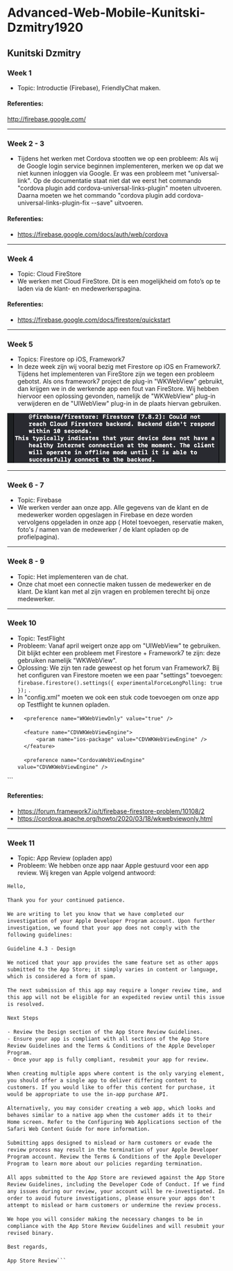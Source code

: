 # Advanced-Web-Mobile-Kunitski-Dzmitry1920

## Kunitski Dzmitry
### Week 1
* Topic: Introductie (Firebase), FriendlyChat maken.
#### Referenties:
http://firebase.google.com/

---

### Week 2 - 3
* Tijdens het werken met Cordova stootten we op een probleem: Als wij de Google login service beginnen implementeren, merken we op dat we niet kunnen inloggen via Google. Er was een probleem met "universal-link". Op de documentatie staat niet dat we eerst het commando "cordova plugin add cordova-universal-links-plugin" moeten uitvoeren. Daarna moeten we het commando "cordova plugin add cordova-universal-links-plugin-fix --save" uitvoeren.
#### Referenties:
* https://firebase.google.com/docs/auth/web/cordova

---

### Week 4
* Topic: Cloud FireStore
* We werken met Cloud FireStore. Dit is een mogelijkheid om foto’s op te laden via de klant- en medewerkerspagina.
#### Referenties:
* https://firebase.google.com/docs/firestore/quickstart

---

### Week 5

* Topics: Firestore op iOS, Framework7
* In deze week zijn wij vooral bezig met Firestore op iOS en Framework7. Tijdens het implementeren van FireStore zijn we tegen een probleem gebotst. Als ons framework7 project de plug-in "WKWebView" gebruikt, dan krijgen we in de werkende app een fout van FireStore.
Wij hebben hiervoor een oplossing gevonden, namelijk de "WKWebView" plug-in verwijderen en de "UIWebView" plug-in in de plaats hiervan gebruiken.

![](probleem1.png)

---

### Week 6 - 7
* Topic: Firebase
* We werken verder aan onze app. Alle gegevens van de klant en de medewerker worden opgeslagen in Firebase en deze worden vervolgens opgeladen in onze app ( Hotel toevoegen, reservatie maken, foto's / namen van de medewerker / de klant opladen op de profielpagina).

---

### Week 8 - 9
* Topic: Het implementeren van de chat.
* Onze chat moet een connectie maken tussen de medewerker en de klant. De klant kan met al zijn vragen en problemen terecht bij onze medewerker.

---

### Week 10
* Topic: TestFlight
* Probleem: Vanaf april weigert onze app om "UIWebView" te gebruiken. Dit blijkt echter een probleem met Firestore + Framework7 te zijn: deze gebruiken namelijk "WKWebView".
* Oplossing: We zijn ten rade geweest op het forum van Framework7. Bij het configuren van Firestore moeten we een paar "settings" toevoegen: ```firebase.firestore().settings({ experimentalForceLongPolling: true });``` . 
* In "config.xml" moeten we ook een stuk code toevoegen om onze app op Testflight te kunnen opladen.
* ``` <platform name="ios">
    <preference name="WKWebViewOnly" value="true" />

    <feature name="CDVWKWebViewEngine">
        <param name="ios-package" value="CDVWKWebViewEngine" />
    </feature>

    <preference name="CordovaWebViewEngine" value="CDVWKWebViewEngine" />
</platform> ```
#### Referenties:
* https://forum.framework7.io/t/firebase-firestore-problem/10108/2 
* https://cordova.apache.org/howto/2020/03/18/wkwebviewonly.html

---

### Week 11
* Topic: App Review (opladen app)
* Probleem: We hebben onze app naar Apple gestuurd voor een app review. Wij kregen van Apple volgend antwoord:

```From Apple
Hello,

Thank you for your continued patience. 

We are writing to let you know that we have completed our investigation of your Apple Developer Program account. Upon further investigation, we found that your app does not comply with the following guidelines:

Guideline 4.3 - Design

We noticed that your app provides the same feature set as other apps submitted to the App Store; it simply varies in content or language, which is considered a form of spam.

The next submission of this app may require a longer review time, and this app will not be eligible for an expedited review until this issue is resolved.

Next Steps

- Review the Design section of the App Store Review Guidelines.
- Ensure your app is compliant with all sections of the App Store Review Guidelines and the Terms & Conditions of the Apple Developer Program. 
- Once your app is fully compliant, resubmit your app for review.

When creating multiple apps where content is the only varying element, you should offer a single app to deliver differing content to customers. If you would like to offer this content for purchase, it would be appropriate to use the in-app purchase API.

Alternatively, you may consider creating a web app, which looks and behaves similar to a native app when the customer adds it to their Home screen. Refer to the Configuring Web Applications section of the Safari Web Content Guide for more information.

Submitting apps designed to mislead or harm customers or evade the review process may result in the termination of your Apple Developer Program account. Review the Terms & Conditions of the Apple Developer Program to learn more about our policies regarding termination.

All apps submitted to the App Store are reviewed against the App Store Review Guidelines, including the Developer Code of Conduct. If we find any issues during our review, your account will be re-investigated. In order to avoid future investigations, please ensure your apps don't attempt to mislead or harm customers or undermine the review process. 

We hope you will consider making the necessary changes to be in compliance with the App Store Review Guidelines and will resubmit your revised binary. 

Best regards,

App Store Review```
